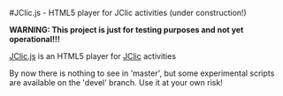 #JClic.js - HTML5 player for JClic activities (under construction!)

**WARNING: This project is just for testing purposes and not yet operational!!!**

[JClic.js](https://github.com/projectestac/jclic.js) is an HTML5 player for
[JClic](https://github.com/projectestac/jclic) activities

By now there is nothing to see in 'master', but some experimental scripts are available on the 'devel' branch. Use it at your own risk!


